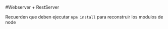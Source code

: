 #Webserver + RestServer


Recuerden que deben ejecutar ```npm install``` para reconstruir los modulos de node